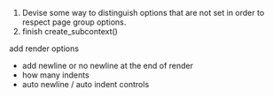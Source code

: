 1. Devise some way to distinguish options that are not set in order to respect page group options.
2. finish create_subcontext()


add render options
- add newline or no newline at the end of render
- how many indents
- auto newline / auto indent controls
